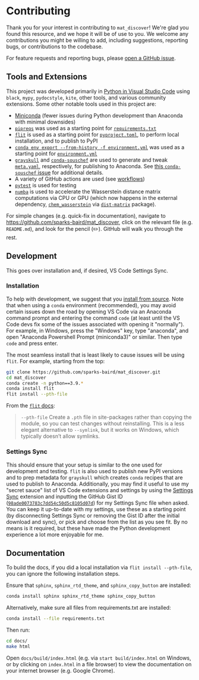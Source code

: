 # Contributing
Thank you for your interest in contributing to `mat_discover`! We're glad you found this resource, and we hope it will be of use to you.
We welcome any contributions you might be willing to add, including suggestions, reporting bugs, or contributions to the codebase.

For feature requests and reporting bugs, please [open a GitHub issue](https://github.com/sparks-baird/mat_discover/issues/new/choose).

## Tools and Extensions
This project was developed primarily in [Python in Visual Studio Code](https://code.visualstudio.com/docs/languages/python) using `black`, `mypy`,
`pydocstyle`, `kite`, other tools, and various community extensions. Some other notable tools used in this project are:

- [Miniconda](https://docs.conda.io/en/latest/miniconda.html) (fewer issues during Python development than Anaconda with minimal downsides)
- [`pipreqs`](https://github.com/bndr/pipreqs) was used as a starting point for [`requirements.txt`](https://github.com/sparks-baird/mat_discover/blob/main/requirements.txt)
- [`flit`](https://flit.readthedocs.io/en/latest/) is used as a starting point for [`pyproject.toml`](https://github.com/sparks-baird/mat_discover/blob/main/pyproject.toml), 
to perform local installation, and to publish to PyPI
- [`conda env export --from-history -f environment.yml`](https://stackoverflow.com/a/64288844/13697228) was used as a starting point for [`environment.yml`](https://github.com/sparks-baird/mat_discover/blob/main/environment.yml)
- [`grayskull`](https://github.com/conda-incubator/grayskull) and [`conda-souschef`](https://github.com/marcelotrevisani/souschef) are used to generate and tweak [`meta.yaml`](https://github.com/sparks-baird/mat_discover/blob/main/mat_discover/meta.yaml),
  respectively, for publishing to Anaconda. See [this `conda-souschef` issue](https://github.com/marcelotrevisani/souschef/issues/32) for additional details.
- A variety of GitHub actions are used (see [workflows](https://github.com/sparks-baird/.github/workflows))
- [`pytest`](https://docs.pytest.org/en/7.0.x/) is used for testing
- [`numba`](https://numba.pydata.org/) is used to accelerate the Wasserstein distance matrix computations via CPU or GPU (which now happens in the external dependency, 
[`chem_wasserstein`](https://github.com/sparks-baird/chem_wasserstein) via [`dist-matrix`](https://github.com/sparks-baird/dist-matrix) package).

<!-- - `conda-smithy` is used to create a feedstock for `conda-forge` -->

For simple changes (e.g. quick-fix in documentation), navigate to https://github.com/sparks-baird/mat_discover, click on the
relevant file (e.g. `README.md`), and look for the pencil (✏️). GitHub will walk you through the rest.

## Development
This goes over installation and, if desired, VS Code Settings Sync.

### Installation
To help with development, we suggest that you [install from source](README.md#from-source). Note that when using a `conda` environment
(recommended), you may avoid certain issues down the road by opening VS Code via an
Anaconda command prompt and entering the command `code` (at least until the VS Code devs
fix some of the issues associated with opening it "normally"). For example, in Windows,
press the "Windows" key, type "anaconda", and open "Anaconda Powershell Prompt
(miniconda3)" or similar. Then type `code` and press enter.

The most seamless install that is least likely to cause issues will be using `flit`. For example, starting from the top:
```bash
git clone https://github.com/sparks-baird/mat_discover.git
cd mat_discover
conda create -n python==3.9.*
conda install flit
flit install --pth-file
```

From the [`flit` docs](https://flit.readthedocs.io/en/latest/cmdline.html):
> `--pth-file`
> Create a `.pth` file in site-packages rather than copying the module, so you can test changes without reinstalling.
> This is a less elegant alternative to `--symlink`, but it works on Windows, which typically doesn’t allow symlinks.

### Settings Sync
This should ensure that your setup is similar to the one used for development and testing. `flit` is also used to publish new PyPI versions
and to prep metadata for `grayskull` which creates `conda` recipes that are used to publish to Anaconda. Additionally, you may find it useful to use my
"secret sauce" list of VS Code extensions and settings by using the [Settings Sync](https://marketplace.visualstudio.com/items?itemName=Shan.code-settings-sync)
extension and inputting the GitHub Gist ID ([`98ade0073783c7dd54c50d5c8105d07d`](https://gist.github.com/sgbaird/98ade0073783c7dd54c50d5c8105d07d))
for my Settings Sync file when asked. You can keep it up-to-date with my settings, use these as a starting point
(by disconnecting Settings Sync or removing the Gist ID after the initial download and sync), or pick and choose from the list as you see fit.
By no means is it required, but these have made the Python development experience a lot more enjoyable for me.

## Documentation
To build the docs, if you did a local installation via `flit install --pth-file`, you can ignore the following installation steps.

Ensure that `sphinx`, `sphinx_rtd_theme`, and `sphinx_copy_button` are installed:
```bash
conda install sphinx sphinx_rtd_theme sphinx_copy_button
```

Alternatively, make sure all files from requirements.txt are installed:
```bash
conda install --file requirements.txt
```

Then run:
```bash
cd docs/
make html
```

Open `docs/build/index.html` (e.g. via `start build/index.html` on Windows, or by clicking on `index.html` in a file browser)
to view the documentation on your internet browser (e.g. Google Chrome).
